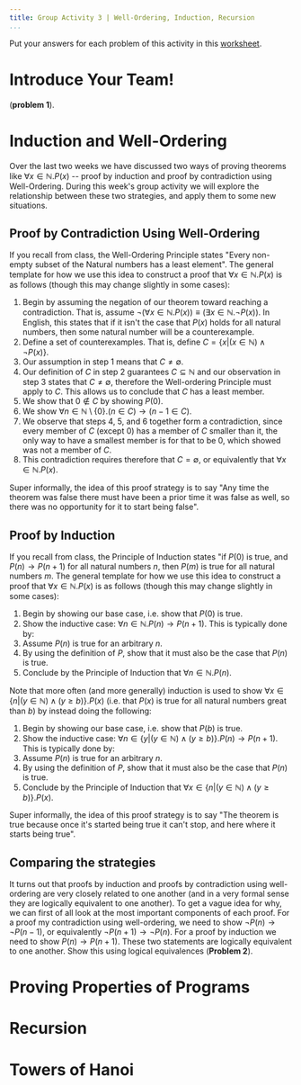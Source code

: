 ```yaml
---
title: Group Activity 3 | Well-Ordering, Induction, Recursion
...
```


Put your answers for each problem of this activity in this [worksheet](/files/group3.pdf).

# Introduce Your Team!

 (**problem 1**).

# Induction and Well-Ordering

Over the last two weeks we have discussed two ways of proving theorems like $\forall x\in \mathbb{N}. P(x)$ -- proof by induction and proof by contradiction using Well-Ordering. During this week's group activity we will explore the relationship between these two strategies, and apply them to some new situations.




## Proof by Contradiction Using Well-Ordering

If you recall from class, the Well-Ordering Principle states "Every non-empty subset of the Natural numbers has a least element". The general template for how we use this idea to construct a proof that $\forall x\in \mathbb{N}. P(x)$ is as follows (though this may change slightly in some cases):

1. Begin by assuming the negation of our theorem toward reaching a contradiction. That is, assume $\lnot\big(\forall x\in \mathbb{N}. P(x)\big)\equiv \big( \exists x \in \mathbb{N}. \neg P(x)\big)$. In English, this states that if it isn't the case that $P(x)$ holds for all natural numbers, then some natural number will be a counterexample.
2. Define a set of counterexamples. That is, define $C = \big\{ x | (x\in \mathbb{N}) \wedge \neg P(x) \big\}$. 
3. Our assumption in step 1 means that $C \neq \emptyset$.
4. Our definition of $C$ in step 2 guarantees $C\subseteq \mathbb{N}$ and our observation in step 3 states that $C\neq \emptyset$, therefore the Well-ordering Principle must apply to $C$. This allows us to conclude that $C$ has a least member.
5. We show that $0\notin C$ by showing $P(0)$.
6. We show $\forall n\in \mathbb{N}\setminus \{0\}. (n\in C) \rightarrow (n-1 \in C)$.
7. We observe that steps 4, 5, and 6 together form a contradiction, since every member of $C$ (except 0) has a member of $C$ smaller than it, the only way to have a smallest member is for that to be 0, which showed was not a member of $C$.
8. This contradiction requires therefore that $C=\emptyset$, or equivalently that $\forall x\in \mathbb{N}. P(x)$.

Super informally, the idea of this proof strategy is to say "Any time the theorem was false there must have been a prior time it was false as well, so there was no opportunity for it to start being false".

## Proof by Induction

If you recall from class, the Principle of Induction states "if $P(0)$ is true, and $P(n)\rightarrow P(n+1)$ for all natural numbers $n$, then $P(m)$ is true for all natural numbers $m$. The general template for how we use this idea to construct a proof that $\forall x\in \mathbb{N}. P(x)$ is as follows (though this may change slightly in some cases):

1. Begin by showing our base case, i.e. show that $P(0)$ is true.
2. Show the inductive case: $\forall n \in \mathbb{N}. P(n)\rightarrow P(n+1)$. This is typically done by:
3. Assume $P(n)$ is true for an arbitrary $n$.
4. By using the definition of $P$, show that it must also be the case that $P(n)$ is true.
5. Conclude by the Principle of Induction that $\forall n\in \mathbb{N}.P(n)$.

Note that more often (and more generally) induction is used to show $\forall x\in \big\{n \big| (y\in \mathbb{N})\wedge (y\geq b)\big\}. P(x)$ (i.e. that $P(x)$ is true for all natural numbers great than $b$) by instead doing the following:

1. Begin by showing our base case, i.e. show that $P(b)$ is true.
2. Show the inductive case: $\forall n \in \big\{y \big| (y\in \mathbb{N})\wedge (y\geq b)\big\}. P(n)\rightarrow P(n+1)$. This is typically done by:
3. Assume $P(n)$ is true for an arbitrary $n$.
4. By using the definition of $P$, show that it must also be the case that $P(n)$ is true.
5. Conclude by the Principle of Induction that $\forall x\in \big\{n \big| (y\in \mathbb{N})\wedge (y\geq b)\big\}. P(x)$.


Super informally, the idea of this proof strategy is to say "The theorem is true because once it's started being true it can't stop, and here where it starts being true".

## Comparing the strategies

It turns out that proofs by induction and proofs by contradiction using well-ordering are very closely related to one another (and in a very formal sense they are logically equivalent to one another). To get a vague idea for why, we can first of all look at the most important components of each proof. For a proof my contradiction using well-ordering, we need to show $\neg P(n) \rightarrow \neg P(n-1)$, or equivalently $\neg P(n+1) \rightarrow \neg P(n)$. For a proof by induction we need to show $P(n)\rightarrow P(n+1)$. These two statements are logically equivalent to one another. Show this using logical equivalences (**Problem 2**).

# Proving Properties of Programs

# Recursion

# Towers of Hanoi

